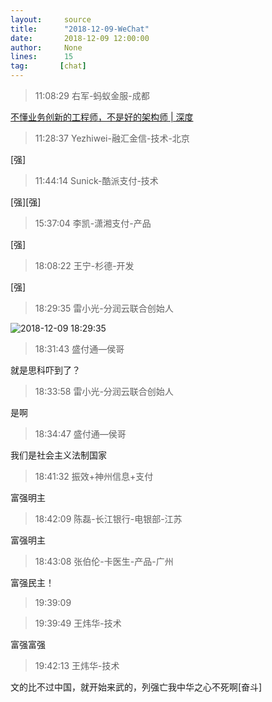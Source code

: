 ```yaml
---
layout:     source 
title:      "2018-12-09-WeChat"
date:       2018-12-09 12:00:00
author:     None
lines:      15 
tag:       [chat]
---
```

> 11:08:29  右军-蚂蚁金服-成都  
   
[不懂业务创新的工程师，不是好的架构师  | 深度
](http://mp.weixin.qq.com/s?__biz=MzIxMzEzMjM5NQ==&amp;amp;amp;mid=2651030834&amp;amp;amp;idx=1&amp;amp;amp;sn=789085d8f4bc26952035ba3cc1177372&amp;amp;amp;chksm=8c4c5036bb3bd920f7699d0a36f93bb6d2de96a275fe578d8baea24ce87a146c7d428b1ee1a7&amp;amp;amp;mpshare=1&amp;amp;amp;scene=1&amp;amp;amp;srcid=1209k4hXjGaBcvS2TPnQdHgy#rd)  
   
> 11:28:37  Yezhiwei-融汇金信-技术-北京  
   
[强]  
   
> 11:44:14  Sunick-酷派支付-技术  
   
[强][强]  
   
> 15:37:04  李凯-潇湘支付-产品  
   
[强]  
   
> 18:08:22  王宁-杉德-开发  
   
[强]  
   
> 18:29:35  雷小光-分润云联合创始人  
   
![2018-12-09 18:29:35](http://static.cocolian.cn/img/20181209_182935.png) 
   
> 18:31:43  盛付通—侯哥  
   
就是思科吓到了？  
   
> 18:33:58  雷小光-分润云联合创始人  
   
是啊  
   
> 18:34:47  盛付通—侯哥  
   
我们是社会主义法制国家  
   
> 18:41:32  振效+神州信息+支付  
   
富强明主  
   
> 18:42:09  陈磊-长江银行-电银部-江苏  
   
富强明主  
   
> 18:43:08  张伯伦-卡医生-产品-广州  
   
富强民主！  
   
> 19:39:09    
   
> 19:39:49  王炜华-技术  
   
富强富强  
   
> 19:42:13  王炜华-技术  
   
文的比不过中国，就开始来武的，列强亡我中华之心不死啊[奋斗]  
   
